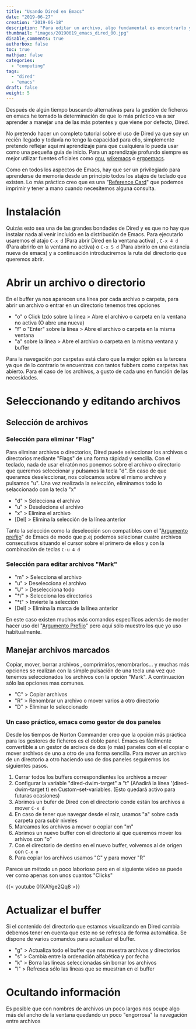 ```yaml
---
title: "Usando Dired en Emacs"
date: "2019-06-27"
creation: "2019-06-18"
description: "Para editar un archivo, algo fundamental es encontrarlo y abrirlo, aquí el método que uso al trabajar con Emacs"
thumbnail: "images/20190619_emacs_dired_00.jpg"
disable_comments: true
authorbox: false
toc: true
mathjax: false
categories:
  - "computing"
tags:
  - "dired"
  - "emacs"
draft: false
weight: 5
---
```

Después de algún tiempo buscando alternativas para la gestión de ficheros en emacs he tomado la determinación de que lo más práctico va a ser aprender a manejar una de las más potentes y que viene por defecto, Dired.

<!--more-->
No pretendo hacer un completo tutorial sobre el uso de Dired ya que soy un recién llegado y todavía no tengo la capacidad para ello, simplemente pretendo reflejar aquí mi aprendizaje para que cualquiera lo pueda usar como una pequeña guía de inicio.  Para un aprendizaje profundo siempre es mejor utilizar fuentes oficiales como [gnu], [wikemacs] o  [ergoemacs].

Como en todos los aspectos de Emacs, hay que ser un privilegiado para aprenderse de memoria desde un principio todos los atajos de teclado que existen. Lo más práctico creo que es una "[Reference Card]" que podemos imprimir y tener a mano cuando necesitemos alguna consulta.

# Instalación
Quizás esto sea una de las grandes bondades de Dired y es que no hay que instalar nada al venir incluido en la distribución de Emacs. Para ejecutarlo usaremos el atajo `C-x d` (Para abrir Dired en la ventana activa) , `C-x 4 d` (Para abrirlo en la ventana no activa) o `C-x 5 d` (Para abrirlo en una estancia nueva de emacs) y a continuación introduciremos la ruta del directorio que queremos abrir.

# Abrir un archivo o directorio #
En el buffer ya nos aparecen una línea por cada archivo o carpeta, para abrir un archivo o entrar en un directorio tenemos tres opciones

* "o" o Click Izdo sobre la línea > Abre el archivo o carpeta en la ventana no activa (O abre una nueva)
* "f" o "Enter" sobre la línea > Abre el archivo o carpeta en la misma ventana
* "a" sobre la línea > Abre el archivo o carpeta en la misma ventana y buffer

Para la navegación por carpetas está claro que la mejor opión es la tercera ya que de lo contrario te encuentras con tantos fubbers como carpetas has abierto.  Para el caso de los archivos, a gusto de cada uno en función de las necesidades.

# Seleccionando y editando archivos #
## Selección de archivos ##
### Selección para eliminar "Flag" ###
Para eliminar archivos o directorios, Dired puede seleccionar los archivos o directorios mediante "Flags" de una forma rápidad y sencilla. Con el teclado, nada de usar el ratón nos ponemos sobre el archivo o directorio que queremos seleccionar y pulsamos la tecla "d". En caso de que queramos deseleccionar, nos colocamos sobre el mismo archivo y pulsamos "u". Una vez realizada la selección, eliminamos todo lo selaccionado con la tecla "x"

* "d" > Selecciona el archivo
* "u" > Deseleciona el archivo
* "x" > Elimina el archivo
* [Del] > Elimina la selección de la línea anterior

Tanto la selección como la deselección son compatibles con el "[Argumento prefijo]" de Emacs de modo que p.ej podemos selecionar cuatro archivos consecutivos situando el cursor sobre el primero de ellos y con la combinación de teclas `C-u 4 d`

### Selección para editar archivos "Mark" ###

* "m" > Selecciona el archivo
* "u" > Deselecciona el archivo
* "U" > Deselecciona todo
* "*/" > Selecciona los directorios
* "*t" > Invierte la selección
* [Del] > Elimina la marca de la línea anterior

En este caso existen muchos más comandos específicos además de moder hacer uso del "[Argumento Prefijo]" pero aquí sólo muestro los que yo uso habitualmente.


## Manejar archivos marcados ##
Copiar, mover, borrar archivos , comprimirlos,renombrarlos... y muchas más opciones se realizan con la simple pulsación de una tecla una vez que tenemos seleccionados los archivos con la opción "Mark". A continuación sólo las opciones mas comunes.

* "C" > Copiar archivos
* "R" > Renombrar un archivo o mover varios a otro directorio
* "D" > Eliminar lo seleccionado



### Un caso práctico, emacs como gestor de dos paneles ###
Desde los tiempos de Norton Commander creo que la opción más práctica para los gestores de ficheros es el doble panel.  Emacs es fácilmente convertible a un gestor de arcivos de dos (o más) paneles con el el copiar o mover archivos de uno a otro de una forma sencilla. Para mover un archivo de un directorio a otro haciendo uso de dos paneles seguiremos los siguientes pasos.

1. Cerrar todos los buffers correspondientes los archivos a mover
1. Configurar la variable "dired-dwim-target" a "t" (Añadirá la línea '(dired-dwim-target t) en Custom-set-variables. (Esto quedará activo para futuras ocasiones)
1. Abrimos un bufer de Dired con el directorio conde están los archivos a mover `C-x d`
1. En caso de tener que navegar desde el raiz, usamos "a" sobre cada carpeta para subir niveles
1. Marcamos los archivos a mover o copiar con "m"
1. Abrimos un nuevo buffer con el directorio al que queremos mover los arhivos con "o"
1. Con el directorio de destino en el nuevo buffer, volvemos al de origen con `C-x o`
1. Para copiar los archivos usamos "C" y para mover "R"

Parece un método un poco laborioso pero en el siguiente vídeo se puede ver como apenas son unos cuantos "Clicks"

{{< youtube 01XAYge2Qq8 >}}

# Actualizar el buffer #
Si el contenido del directorio que estamos visualizando en Dired cambia debemos tener en cuenta que este no se refresca de forma automática. Se dispone de varios comandos para actualizar el buffer.

* "g" > Actualiza todo  el buffer que nos muestra archivos y directorios
* "s" > Cambia entre la ordenación alfabética y por fecha
* "k" > Borra las líneas seleccionadas sin borrar los archivos
* "l" > Refresca sólo las líneas que se muestran en el buffer

# Ocultando información #
Es posible que con nombres de archivos un poco largos nos ocupe algo más del ancho de la ventana quedando un poco "engorrosa" la navegación entre archivos

[Argumento Prefijo]: https://www.emacswiki.org/emacs/PrefixArgument
[gnu]: https://www.gnu.org/software/emacs/manual/html_node/emacs/Dired.html
[wikemacs]: https://wikemacs.org/wiki/Dired
[ergoemacs]: http://ergoemacs.org/emacs/file_management.html
[Reference Card]: https://www.gnu.org/software/emacs/refcards/pdf/dired-ref.pdfxs
